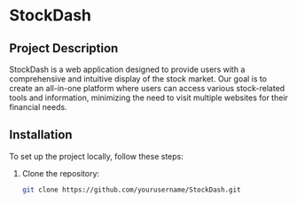 # StockDash

## Project Description
StockDash is a web application designed to provide users with a comprehensive and intuitive display of the stock market. Our goal is to create an all-in-one platform where users can access various stock-related tools and information, minimizing the need to visit multiple websites for their financial needs. 

## Installation
To set up the project locally, follow these steps:

1. Clone the repository:
   ```bash
   git clone https://github.com/yourusername/StockDash.git
